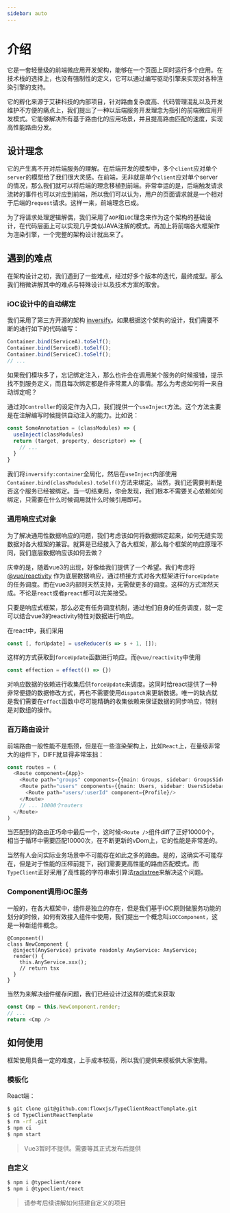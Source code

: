 ```yaml
---
sidebar: auto
---
```


# 介绍

它是一套轻量级的前端微应用开发架构，能够在一个页面上同时运行多个应用。在技术栈的选择上，也没有强制性的定义，它可以通过编写驱动引擎来实现对各种渲染引擎的支持。

它的孵化来源于艾耕科技的内部项目，针对路由复杂度高、代码管理混乱以及开发维护不方便的痛点上，我们提出了一种以后端服务开发理念为指引的前端微应用开发模式。它能够解决所有基于路由化的应用场景，并且提高路由匹配的速度，实现高性能路由分发。

## 设计理念

它的产生离不开对后端服务的理解。在后端开发的模型中，多个`client`应对单个`server`的模型给了我们很大灵感。在前端，无非就是单个`client`应对单个server的情况，那么我们就可以将后端的理念移植到前端。非常幸运的是，后端触发请求流转的事件也可以对应到前端，所以我们可以认为，用户的页面请求就是一个相对于后端的`request`请求。这样一来，前端理念已成。

为了将请求处理逻辑解偶，我们采用了`AOP`和`iOC`理念来作为这个架构的基础设计，在代码层面上可以实现几乎类似JAVA注解的模式。再加上将前端各大框架作为渲染引擎，一个完整的架构设计就出来了。

## 遇到的难点

在架构设计之初，我们遇到了一些难点，经过好多个版本的迭代，最终成型。那么我们稍微讲解其中的难点与特殊设计以及技术方案的取舍。

### iOC设计中的自动绑定

我们采用了第三方开源的架构 [inversify](https://www.npmjs.com/inversify)。如果根据这个架构的设计，我们需要不断的进行如下的代码编写：

```ts
Container.bind(ServiceA).toSelf();
Container.bind(ServiceB).toSelf();
Container.bind(ServiceC).toSelf();
// ...
```

如果我们模块多了，忘记绑定注入，那么也许会在调用某个服务的时候报错，提示找不到服务定义，而且每次绑定都是件非常累人的事情。那么为考虑如何将一来自动绑定呢？

通过对`Controller`的设定作为入口，我们提供一个`useInject`方法。这个方法主要是在注解编写时候提供自动注入的能力。比如说：

```ts
const SomeAnnotation = (classModules) => {
  useInject(classModules)
  return (target, property, descriptor) => {
    // ...
  }
}
```
我们将`inversify:container`全局化，然后在`useInject`内部使用`Container.bind(classModules).toSelf()`方法来绑定。当然，我们还需要判断是否这个服务已经被绑定。当一切结束后，你会发现，我们根本不需要关心依赖如何绑定，只需要在什么时候调用就什么时候引用即可。

### 通用响应式对象

为了解决通用性数据响应的问题，我们考虑该如何将数据绑定起来，如何无缝实现数据对各大框架的兼容。就算是已经接入了各大框架，那么每个框架的响应原理不同，我们底层数据响应该如何去做？

庆幸的是，随着vue3的出现，好像给我们提供了一个希望。我们考虑将 [@vue/reactivity](https://www.npmjs.com/@vue/reactivity) 作为底层数据响应，通过桥接方式对各大框架进行`forceUpdate`的任务调度。而在vue3内部则天然支持，无需做更多的调度。这样的方式浑然天成。不论是`react`或者`preact`都可以完美接受。

只要是响应式框架，那么必定有任务调度机制，通过他们自身的任务调度，就一定可以结合vue3的reactivity特性对数据进行响应。

在react中，我们采用

```ts
const [, forUpdate] = useReducer(s => s + 1, []);
```

这样的方式获取到`forceUpdate`函数进行响应。而`@vue/reactivity`中使用

```ts
const effection = effect(() => {})
```

对响应数据的依赖进行收集后供`forceUpdate`来调度。这同时给react提供了一种非常便捷的数据修改方式，再也不需要使用`dispatch`来更新数据。唯一的缺点就是我们需要在`effect`函数中尽可能精确的收集依赖来保证数据的同步响应，特别是对数组的操作。

### 百万路由设计

前端路由一般性能不是瓶颈，但是在一些渲染架构上，比如`React`上，在量级非常大的组件下，DIFF就显得非常笨拙：

```ts
const routes = (
  <Route component={App}>
    <Route path="groups" components={{main: Groups, sidebar: GroupsSidebar}}/>
    <Route path="users" components={{main: Users, sidebar: UsersSidebar}}>
      <Route path="users/:userId" component={Profile}/>
    </Route>
    // ... 10000个routers
  </Route>
)
```

当匹配到的路由正巧命中最后一个，这时候`<Route />`组件diff了正好10000个，相当于循环中需要匹配10000次，在不断更新的vDom上，它的性能是非常差的。

当然有人会问实际业务场景中不可能存在如此之多的路由。是的，这确实不可能存在，但是对于性能的压榨前提下，我们需要更高性能的路由匹配模式。而`TypeClient`正好采用了高性能的字符串索引算法[radixtree](https://en.wikipedia.org/wiki/Radix_tree)来解决这个问题。

### Component调用iOC服务

一般的，在各大框架中，组件是独立的存在，但是我们基于iOC原则做服务功能的划分的时候，如何有效接入组件中使用，我们提出一个概念叫`iOCComponent`，这是一种新组件概念。

```tsx
@Component()
class NewComponent {
  @inject(AnyService) private readonly AnyService: AnyService;
  render() {
    this.AnyService.xxx();
    // return tsx
  }
}
```

当然为来解决组件缓存问题，我们已经设计过这样的模式来获取

```ts
const Cmp = this.NewComponent.render;
// ...
return <Cmp />
```

## 如何使用

框架使用具备一定的难度，上手成本较高，所以我们提供来模板供大家使用。

### 模板化

React端：

```bash
$ git clone git@github.com:flowxjs/TypeClientReactTemplate.git
$ cd TypeClientReactTemplate
$ rm -rf .git
$ npm ci
$ npm start
```

> Vue3暂时不提供。需要等其正式发布后提供

### 自定义

```bash
$ npm i @typeclient/core
$ npm i @typeclient/react
```

> 请参考后续讲解如何搭建自定义的项目